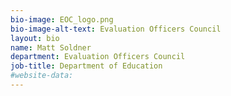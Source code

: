 ```yaml
---
bio-image: EOC_logo.png
bio-image-alt-text: Evaluation Officers Council
layout: bio
name: Matt Soldner
department: Evaluation Officers Council
job-title: Department of Education
#website-data: 
---
```

